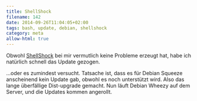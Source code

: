 ```yaml
---
title: ShellShock
filename: 142
date: 2014-09-26T11:04:05+02:00
tags: bash, update, debian, shellshock
category: meta
allow-html: true
---
```

<p>Obwohl <a href="http://www.heise.de/newsticker/meldung/Bash-Luecke-ShellShock-ist-noch-nicht-ausgestanden-2403607.html">ShellShock</a> bei mir vermutlich keine Probleme erzeugt hat, habe ich natürlich schnell das Update gezogen.</p>
<p>...oder es zumindest versucht. Tatsache ist, dass es für Debian Squeeze anscheinend kein Update gab, obwohl es noch unterstützt wird. Also das lange überfällige Dist-upgrade gemacht. Nun läuft Debian Wheezy auf dem Server, und die Updates kommen angerollt.</p>
